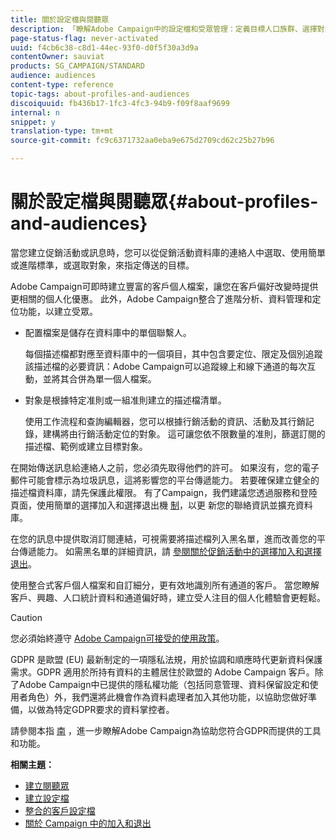 ```yaml
---
title: 關於設定檔與閱聽眾
description: 「瞭解Adobe Campaign中的設定檔和受眾管理：定義目標人口族群、選擇對象、篩選收件者、收集資料及更新個人檔案。」
page-status-flag: never-activated
uuid: f4cb6c38-c8d1-44ec-93f0-d0f5f30a3d9a
contentOwner: sauviat
products: SG_CAMPAIGN/STANDARD
audience: audiences
content-type: reference
topic-tags: about-profiles-and-audiences
discoiquuid: fb436b17-1fc3-4fc3-94b9-f09f8aaf9699
internal: n
snippet: y
translation-type: tm+mt
source-git-commit: fc9c6371732aa0eba9e675d2709cd62c25b27b96

---
```



# 關於設定檔與閱聽眾{#about-profiles-and-audiences}

當您建立促銷活動或訊息時，您可以從促銷活動資料庫的連絡人中選取、使用簡單或進階標準，或選取對象，來指定傳送的目標。

Adobe Campaign可即時建立豐富的客戶個人檔案，讓您在客戶偏好改變時提供更相關的個人化優惠。 此外，Adobe Campaign整合了進階分析、資料管理和定位功能，以建立受眾。

* 配置檔案是儲存在資料庫中的單個聯繫人。

   每個描述檔都對應至資料庫中的一個項目，其中包含要定位、限定及個別追蹤該描述檔的必要資訊：Adobe Campaign可以追蹤線上和線下通道的每次互動，並將其合併為單一個人檔案。

* 對象是根據特定准則或一組准則建立的描述檔清單。

   使用工作流程和查詢編輯器，您可以根據行銷活動的資訊、活動及其行銷記錄，建構將由行銷活動定位的對象。 這可讓您依不限數量的准則，篩選訂閱的描述檔、範例或建立目標對象。

在開始傳送訊息給連絡人之前，您必須先取得他們的許可。 如果沒有，您的電子郵件可能會標示為垃圾訊息，這將影響您的平台傳遞能力。 若要確保建立健全的描述檔資料庫，請先保護此權限。 有了Campaign，我們建議您透過服務和登陸頁面，使用簡單的選擇加入和選擇退出機 [制](../../audiences/using/creating-a-service.md)，以更 [](../../channels/using/getting-started-with-landing-pages.md) 新您的聯絡資訊並擴充資料庫。

在您的訊息中提供取消訂閱連結，可視需要將描述檔列入黑名單，進而改善您的平台傳遞能力。 如需黑名單的詳細資訊，請 [參閱關於促銷活動中的選擇加入和選擇退出](../../audiences/using/about-opt-in-and-opt-out-in-campaign.md)。

使用整合式客戶個人檔案和自訂細分，更有效地識別所有通道的客戶。 當您瞭解客戶、興趣、人口統計資料和通道偏好時，建立受人注目的個人化體驗會更輕鬆。

>[!CAUTION]
>
>您必須始終遵守 [Adobe Campaign可接受的使用政策](https://www.adobe.com/legal/terms/aup.html)。

GDPR 是歐盟 (EU) 最新制定的一項隱私法規，用於協調和順應時代更新資料保護需求。GDPR 適用於所持有資料的主體居住於歐盟的 Adobe Campaign 客戶。除了Adobe Campaign中已提供的隱私權功能（包括同意管理、資料保留設定和使用者角色）外，我們還將此機會作為資料處理者加入其他功能，以協助您做好準備，以做為特定GDPR要求的資料掌控者。

請參閱本指 [南](https://docs.campaign.adobe.com/doc/standard/getting_started/en/ACS_GDPR.html) ，進一步瞭解Adobe Campaign為協助您符合GDPR而提供的工具和功能。

**相關主題：**

* [建立閱聽眾](../../audiences/using/creating-audiences.md)
* [建立設定檔](../../audiences/using/creating-profiles.md)
* [整合的客戶設定檔](../../audiences/using/integrated-customer-profile.md)
* [關於 Campaign 中的加入和退出](../../audiences/using/about-opt-in-and-opt-out-in-campaign.md)

